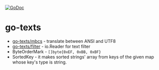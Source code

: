 [![GoDoc](https://godoc.org/github.com/zetamatta/go-texts?status.svg)](https://godoc.org/github.com/zetamatta/go-texts)

go-texts
========

- [go-texts/mbcs](./mbcs) - translate between ANSI and UTF8
- [go-texts/filter](./filter) - io.Reader for text filter
- ByteOrderMark - `[]byte{0xEF, 0xBB, 0xBF}`
- SortedKey - it makes sorted strings' array from keys of the given map whose key's type is string.
